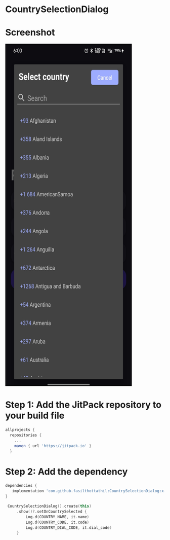 # CountrySelectionDialog


# Screenshot

 <img src="https://raw.githubusercontent.com/fasilthottathil/CountrySelectionDialog/master/assests/picture.jpeg" width="400" height="1080">  

<!-- ![Screen record](../master/assests/video.gif)
 -->




# Step 1:  Add the JitPack repository to your build file
```gradle
allprojects {
  repositories {
	...
	maven { url 'https://jitpack.io' }
  }
```

# Step 2: Add the dependency

```gradle
dependencies {
   implementation 'com.github.fasilthottathil:CountrySelectionDialog:x.x.x'
}
```

```kotlin
 CountrySelectionDialog().create(this)
     .show()?.setOnCountrySelected {
         Log.d(COUNTRY_NAME, it.name)
         Log.d(COUNTRY_CODE, it.code)
         Log.d(COUNTRY_DIAL_CODE, it.dial_code)
     }
```

